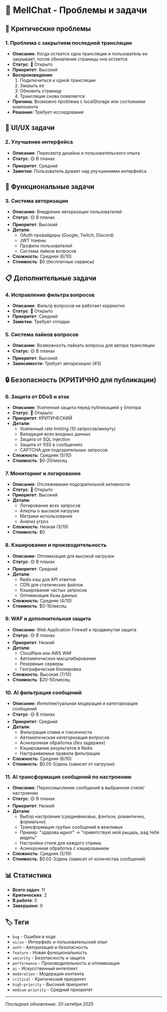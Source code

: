 # 🐛 MellChat - Проблемы и задачи

## 🚨 Критические проблемы

### 1. **Проблема с закрытием последней трансляции**
- **Описание**: Когда остается одна трансляция и пользователь ее закрывает, после обновления страницы она остается
- **Статус**: 🔴 Открыто
- **Приоритет**: Высокий
- **Воспроизведение**: 
  1. Подключиться к одной трансляции
  2. Закрыть ее
  3. Обновить страницу
  4. Трансляция снова появляется
- **Причина**: Возможно проблема с localStorage или состоянием компонента
- **Решение**: Требует исследования

## 🎨 UI/UX задачи

### 2. **Улучшение интерфейса**
- **Описание**: Пересмотр дизайна и пользовательского опыта
- **Статус**: 🟡 В планах
- **Приоритет**: Средний
- **Заметки**: Пользователь думает над улучшениями интерфейса

## 🔐 Функциональные задачи

### 3. **Система авторизации**
- **Описание**: Внедрение авторизации пользователей
- **Статус**: 🟡 В планах
- **Приоритет**: Высокий
- **Детали**:
  - OAuth провайдеры (Google, Twitch, Discord)
  - JWT токены
  - Профили пользователей
  - Система лайков вопросов
- **Сложность**: Средняя (6/10)
- **Стоимость**: $0 (бесплатные сервисы)

## 📋 Дополнительные задачи

### 4. **Исправление фильтра вопросов**
- **Описание**: Фильтр вопросов не работает корректно
- **Статус**: 🔴 Открыто
- **Приоритет**: Средний
- **Заметки**: Требует отладки

### 5. **Система лайков вопросов**
- **Описание**: Возможность лайкать вопросы для автора трансляции
- **Статус**: 🟡 В планах
- **Приоритет**: Высокий
- **Зависимости**: Требует авторизацию (#3)

## 🔒 Безопасность (КРИТИЧНО для публикации)

### 6. **Защита от DDoS и атак**
- **Описание**: Усиленная защита перед публикацией у блогера
- **Статус**: 🔴 Открыто
- **Приоритет**: КРИТИЧЕСКИЙ
- **Детали**:
  - Усиленный rate limiting (10 запросов/минуту)
  - Валидация всех входных данных
  - Защита от SQL injection
  - Защита от XSS в сообщениях
  - CAPTCHA для подозрительных запросов
- **Сложность**: Средняя (5/10)
- **Стоимость**: $0-20/месяц

### 7. **Мониторинг и логирование**
- **Описание**: Отслеживание подозрительной активности
- **Статус**: 🔴 Открыто
- **Приоритет**: Высокий
- **Детали**:
  - Логирование всех запросов
  - Алерты о высокой нагрузке
  - Метрики использования
  - Анализ угроз
- **Сложность**: Низкая (3/10)
- **Стоимость**: $0

### 8. **Кэширование и производительность**
- **Описание**: Оптимизация для высокой нагрузки
- **Статус**: 🟡 В планах
- **Приоритет**: Средний
- **Детали**:
  - Redis кэш для API ответов
  - CDN для статических файлов
  - Кэширование частых запросов
  - Оптимизация базы данных
- **Сложность**: Средняя (4/10)
- **Стоимость**: $0-10/месяц

### 9. **WAF и дополнительная защита**
- **Описание**: Web Application Firewall и продвинутая защита
- **Статус**: 🟡 В планах
- **Приоритет**: Низкий
- **Детали**:
  - Cloudflare или AWS WAF
  - Автоматическое масштабирование
  - Резервные серверы
  - Географическая блокировка
- **Сложность**: Высокая (7/10)
- **Стоимость**: $20-50/месяц

### 10. **AI фильтрация сообщений**
- **Описание**: Интеллектуальная модерация и категоризация сообщений
- **Статус**: 🟡 В планах
- **Приоритет**: Средний
- **Детали**:
  - Фильтрация спама и токсичности
  - Автоматическая категоризация вопросов
  - Асинхронная обработка (без задержек)
  - Кэширование результатов в Redis
  - Настраиваемые правила фильтрации
- **Сложность**: Средняя (6/10)
- **Стоимость**: $0.05-5/день (зависит от нагрузки)

### 11. **AI трансформация сообщений по настроению**
- **Описание**: Переосмысление сообщений в выбранном стиле/настроении
- **Статус**: 🟡 В планах
- **Приоритет**: Низкий
- **Детали**:
  - Выбор настроения (средневековье, фэнтези, романтично, формально)
  - Трансформация грубых сообщений в вежливые
  - Пример: "здарова идиот" → "приветствую мой рыцарь, рад тебя видеть"
  - Настройки стиля для каждого стрима
  - Асинхронная обработка с кэшированием
- **Сложность**: Средняя (5/10)
- **Стоимость**: $0.02-3/день (зависит от количества сообщений)

## 📊 Статистика

- **Всего задач**: 11
- **Критических**: 2
- **В работе**: 0
- **Завершено**: 0

## 🏷️ Теги

- `bug` - Ошибки в коде
- `ui/ux` - Интерфейс и пользовательский опыт
- `auth` - Авторизация и безопасность
- `feature` - Новая функциональность
- `security` - Безопасность и защита
- `performance` - Производительность и оптимизация
- `ai` - Искусственный интеллект
- `moderation` - Модерация контента
- `critical` - Критический приоритет
- `high-priority` - Высокий приоритет
- `medium-priority` - Средний приоритет

---

*Последнее обновление: 20 октября 2025*
